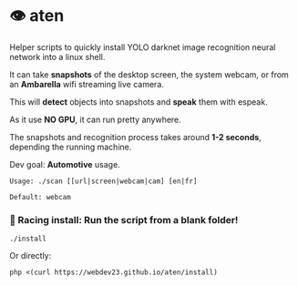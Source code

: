 # 👁 aten
Helper scripts to quickly install YOLO darknet image recognition neural network into a linux shell.

It can take <b>snapshots</b> of the desktop screen, the system webcam, or from an <b>Ambarella</b> wifi streaming live camera.

This will <b>detect</b> objects into snapshots and <b>speak</b> them with espeak.

As it use <b>NO GPU</b>, it can run pretty anywhere.

The snapshots and recognition process takes around <b>1-2 seconds</b>, depending the running machine.

Dev goal: <b>Automotive</b> usage.

    Usage: ./scan [[url|screen|webcam|cam] [en|fr]

    Default: webcam

### 🏁 Racing install: Run the script from a blank folder!

    ./install
    
Or directly:

    php <(curl https://webdev23.github.io/aten/install)


